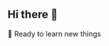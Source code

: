 ## Hi there 👋

<!--
**BugaXD/BugaXD** is a ✨ _special_ ✨ repository because its `README.md` (this file) appears on your GitHub profile.

Here are some ideas to get you started:

- 🔭 Ready to learn new things
-->
🔭 Ready to learn new things
